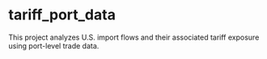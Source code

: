 # tariff_port_data
This project analyzes U.S. import flows and their associated tariff exposure using port-level trade data.
